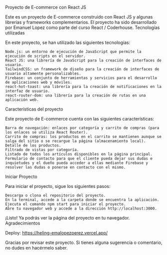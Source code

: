 Proyecto de E-commerce con React JS

Este es un proyecto de E-commerce construido con React JS y algunas librerías y frameworks complementarios. El proyecto ha sido desarrollado por Emanuel Lopez como parte del curso React / Coderhouse.
Tecnologías utilizadas

En este proyecto, se han utilizado las siguientes tecnologías:

    Node.js: un entorno de ejecución de JavaScript que permite la ejecución de scripts en el servidor.
    React JS: una librería de JavaScript para la creación de interfaces de usuario.
    TailwindCSS: un framework de diseño para la creación de interfaces de usuario altamente personalizables.
    Firebase: un conjunto de herramientas y servicios para el desarrollo de aplicaciones web y móviles.
    react-hot-toast: una librería para la creación de notificaciones en la interfaz de usuario.
    react-router-dom: una librería para la creación de rutas en una aplicación web.

Características del proyecto

Este proyecto de E-commerce cuenta con las siguientes características:

    Barra de navegación: enlaces por categoría y carrito de compras (para los enlaces se utiliza React Router).
    Carrito de compras: los productos en el carrito se mantienen aunque se salga del sitio o se recargue la página (almacenamiento local).
    Detalle de los productos.
    Filtrado de vistas por categoría.
    Listado de todos los artículos disponibles en la página principal.
    Formulario de contacto para que el cliente pueda dejar sus dudas e inquietudes y el dueño pueda acceder a ellas mediante Firebase y resolver las dudas o ponerse en contacto con el mismo.

Iniciar Proyecto

Para iniciar el proyecto, sigue los siguientes pasos:

    Descarga o clona el repositorio del proyecto.
    En la terminal, accede a la carpeta donde se encuentra la aplicación.
    Ejecuta el comando npm start para iniciar el proyecto.
    Abre tu navegador web y accede a la dirección http://localhost:3000.

¡Listo! Ya podrás ver la página del proyecto en tu navegador.
Agradecimientos

Deploy: https://heling-emalopezperez.vercel.app/
 
Gracias por revisar este proyecto. Si tienes alguna sugerencia o comentario, no dudes en hacérmelo saber.

 
